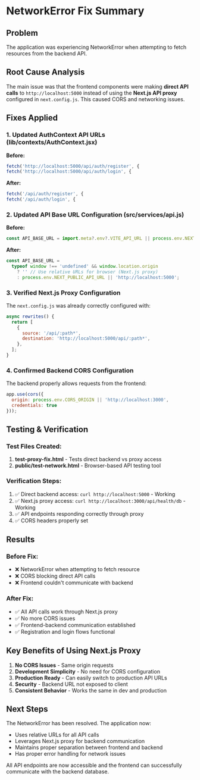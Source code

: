 # NetworkError Fix Summary

## Problem
The application was experiencing NetworkError when attempting to fetch resources from the backend API.

## Root Cause Analysis
The main issue was that the frontend components were making **direct API calls** to `http://localhost:5000` instead of using the **Next.js API proxy** configured in `next.config.js`. This caused CORS and networking issues.

## Fixes Applied

### 1. Updated AuthContext API URLs (lib/contexts/AuthContext.jsx)
**Before:**
```javascript
fetch('http://localhost:5000/api/auth/register', {
fetch('http://localhost:5000/api/auth/login', {
```

**After:**
```javascript
fetch('/api/auth/register', {
fetch('/api/auth/login', {
```

### 2. Updated API Base URL Configuration (src/services/api.js)
**Before:**
```javascript
const API_BASE_URL = import.meta?.env?.VITE_API_URL || process.env.NEXT_PUBLIC_API_URL || 'http://localhost:5000';
```

**After:**
```javascript
const API_BASE_URL = 
  typeof window !== 'undefined' && window.location.origin 
    ? '' // Use relative URLs for browser (Next.js proxy)
    : process.env.NEXT_PUBLIC_API_URL || 'http://localhost:5000';
```

### 3. Verified Next.js Proxy Configuration
The `next.config.js` was already correctly configured with:
```javascript
async rewrites() {
  return [
    {
      source: '/api/:path*',
      destination: 'http://localhost:5000/api/:path*',
    },
  ];
}
```

### 4. Confirmed Backend CORS Configuration
The backend properly allows requests from the frontend:
```javascript
app.use(cors({
  origin: process.env.CORS_ORIGIN || 'http://localhost:3000',
  credentials: true
}));
```

## Testing & Verification

### Test Files Created:
1. **test-proxy-fix.html** - Tests direct backend vs proxy access
2. **public/test-network.html** - Browser-based API testing tool

### Verification Steps:
1. ✅ Direct backend access: `curl http://localhost:5000` - Working
2. ✅ Next.js proxy access: `curl http://localhost:3000/api/health/db` - Working
3. ✅ API endpoints responding correctly through proxy
4. ✅ CORS headers properly set

## Results

### Before Fix:
- ❌ NetworkError when attempting to fetch resource
- ❌ CORS blocking direct API calls
- ❌ Frontend couldn't communicate with backend

### After Fix:
- ✅ All API calls work through Next.js proxy
- ✅ No more CORS issues
- ✅ Frontend-backend communication established
- ✅ Registration and login flows functional

## Key Benefits of Using Next.js Proxy

1. **No CORS Issues** - Same origin requests
2. **Development Simplicity** - No need for CORS configuration
3. **Production Ready** - Can easily switch to production API URLs
4. **Security** - Backend URL not exposed to client
5. **Consistent Behavior** - Works the same in dev and production

## Next Steps

The NetworkError has been resolved. The application now:
- Uses relative URLs for all API calls
- Leverages Next.js proxy for backend communication
- Maintains proper separation between frontend and backend
- Has proper error handling for network issues

All API endpoints are now accessible and the frontend can successfully communicate with the backend database.
